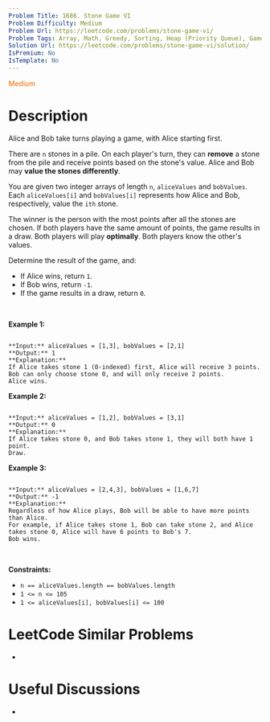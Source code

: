 ```yaml
---
Problem Title: 1686. Stone Game VI
Problem Difficulty: Medium
Problem Url: https://leetcode.com/problems/stone-game-vi/
Problem Tags: Array, Math, Greedy, Sorting, Heap (Priority Queue), Game Theory
Solution Url: https://leetcode.com/problems/stone-game-vi/solution/
IsPremium: No
IsTemplate: No
---
```


<span style="color: rgb(239, 108, 0);">Medium</span>

# Description

Alice and Bob take turns playing a game, with Alice starting first.


There are `n` stones in a pile. On each player's turn, they can **remove** a stone from the pile and receive points based on the stone's value. Alice and Bob may **value the stones differently**.


You are given two integer arrays of length `n`, `aliceValues` and `bobValues`. Each `aliceValues[i]` and `bobValues[i]` represents how Alice and Bob, respectively, value the `ith` stone.


The winner is the person with the most points after all the stones are chosen. If both players have the same amount of points, the game results in a draw. Both players will play **optimally**. Both players know the other's values.


Determine the result of the game, and:


* If Alice wins, return `1`.
* If Bob wins, return `-1`.
* If the game results in a draw, return `0`.


 


**Example 1:**



```

**Input:** aliceValues = [1,3], bobValues = [2,1]
**Output:** 1
**Explanation:**
If Alice takes stone 1 (0-indexed) first, Alice will receive 3 points.
Bob can only choose stone 0, and will only receive 2 points.
Alice wins.

```

**Example 2:**



```

**Input:** aliceValues = [1,2], bobValues = [3,1]
**Output:** 0
**Explanation:**
If Alice takes stone 0, and Bob takes stone 1, they will both have 1 point.
Draw.

```

**Example 3:**



```

**Input:** aliceValues = [2,4,3], bobValues = [1,6,7]
**Output:** -1
**Explanation:**
Regardless of how Alice plays, Bob will be able to have more points than Alice.
For example, if Alice takes stone 1, Bob can take stone 2, and Alice takes stone 0, Alice will have 6 points to Bob's 7.
Bob wins.

```

 


**Constraints:**


* `n == aliceValues.length == bobValues.length`
* `1 <= n <= 105`
* `1 <= aliceValues[i], bobValues[i] <= 100`




# LeetCode Similar Problems

- []()

# Useful Discussions

- []()
